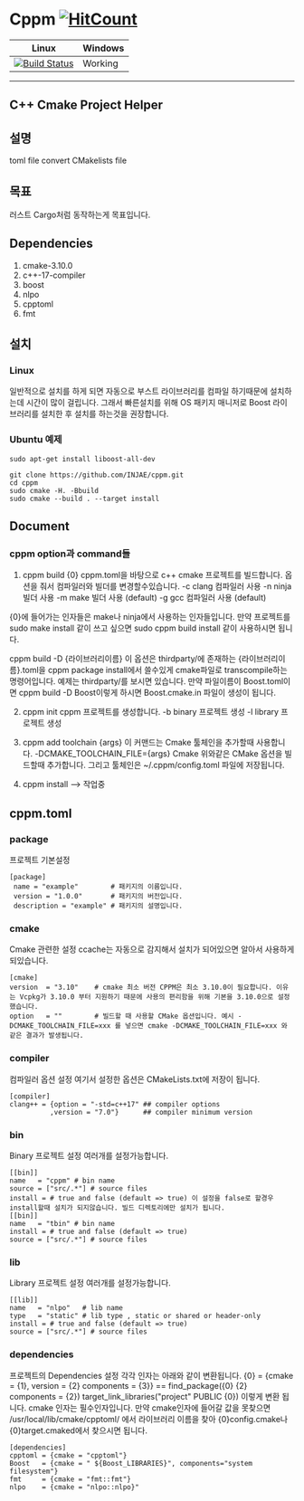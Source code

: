 Cppm 
[![HitCount](http://hits.dwyl.io/injae/injae/cppm.svg)](http://hits.dwyl.io/injae/injae/cppm)
========
|Linux|Windows|
|-----|-------|
|[![Build Status](https://travis-ci.com/injae/cppm.svg?branch=master)](https://travis-ci.com/injae/cppm)|Working|
-------------------------------------
 C++ Cmake Project Helper
-------------------------------------
## 설명
toml file convert CMakelists file

## 목표
러스트 Cargo처럼 동작하는게 목표입니다.

## Dependencies
1. cmake-3.10.0
2. c++-17-compiler
3. boost
4. nlpo
5. cpptoml
6. fmt

## 설치
### Linux
일반적으로 설치를 하게 되면 자동으로 부스트 라이브러리를 컴파일 하기때문에
설치하는데 시간이 많이 걸립니다. 그래서 빠른설치를 위해 OS 패키지 매니저로
Boost 라이브러리를 설치한 후 설치를 하는것을 권장합니다.
### Ubuntu 예제
```
sudo apt-get install liboost-all-dev
```

```
git clone https://github.com/INJAE/cppm.git
cd cppm
sudo cmake -H. -Bbuild
sudo cmake --build . --target install
```


## Document
### cppm option과 command들
1. cppm build {0}
cppm.toml을 바탕으로 c++ cmake 프로젝트를 빌드합니다.
옵션을 줘서 컴파일러와 빌더를 변경할수있습니다.
-c clang 컴파일러 사용
-n ninja 빌더 사용
-m make 빌더 사용 (default)
-g gcc 컴파일러 사용 (default)

{0}에 들어가는 인자들은 make나 ninja에서 사용하는 인자들입니다.
만약 프로젝트를 sudo make install 같이 쓰고 싶으면 
sudo cppm build install 같이 사용하시면 됩니다.

cppm build -D {라이브러리이름}
 이 옵션은 thirdparty/에 존재하는 {라이브러리이름}.toml을 cppm package install에서 쓸수있게 cmake파일로 transcompile하는 명령어입니다. 예제는 thirdparty/를 보시면 있습니다. 
만약 파일이름이 Boost.toml이면 cppm build -D Boost이렇게 하시면 Boost.cmake.in 파일이 생성이 됩니다.

2. cppm init
cppm 프로젝트를 생성합니다.
   -b binary 프로젝트 생성
   -l library 프로젝트 생성

3. cppm add toolchain {args}
이 커맨드는 Cmake 툴체인을 추가할때 사용합니다.
-DCMAKE_TOOLCHAIN_FILE={args}
Cmake 위와같은 CMake 옵션을 빌드할때 추가합니다.
그리고 툴체인은 ~/.cppm/config.toml 파일에 저장됩니다.

4. cppm install --> 작업중

## cppm.toml
### package
프로젝트 기본설정
```
[package]
 name = "example"        # 패키지의 이름입니다.
 version = "1.0.0"       # 패키지의 버전입니다.
 description = "example" # 패키지의 설명입니다.
 ```

### cmake
Cmake 관련한 설정
ccache는 자동으로 감지해서 설치가 되어있으면 알아서 사용하게 되있습니다.
```
[cmake]
version  = "3.10"    # cmake 최소 버전 CPPM은 최소 3.10.0이 필요합니다. 이유는 Vcpkg가 3.10.0 부터 지원하기 때문에 사용의 편리함을 위해 기본을 3.10.0으로 설정했습니다.
option   = ""        # 빌드할 때 사용할 CMake 옵션입니다. 예시 -DCMAKE_TOOLCHAIN_FILE=xxx 를 넣으면 cmake -DCMAKE_TOOLCHAIN_FILE=xxx 와 같은 결과가 발생됩니다.
```

### compiler
컴파일러 옵션 설정
여기서 설정한 옵션은 CMakeLists.txt에 저장이 됩니다.
```
[compiler]
clang++ = {option = "-std=c++17" ## compiler options
          ,version = "7.0"}      ## compiler minimum version
```
### bin
Binary 프로젝트 설정
여러개를 설정가능합니다.
```
[[bin]]
name   = "cppm" # bin name
source = ["src/.*"] # source files
install = # true and false (default => true) 이 설정을 false로 할경우 install할때 설치가 되지않습니다. 빌드 디렉토리에만 설치가 됩니다.
[[bin]]
name   = "tbin" # bin name
install = # true and false (default => true)
source = ["src/.*"] # source files
```

### lib
Library 프로젝트 설정
여러개를 설정가능합니다.
```
[[lib]]
name   = "nlpo"   # lib name
type   = "static" # lib type , static or shared or header-only
install = # true and false (default => true)
source = ["src/.*"] # source files 
```
### dependencies
프로젝트의 Dependencies 설정
각각 인자는 아래와 같이 변환됩니다.
{0} = {cmake = {1}, version = {2} components = {3}} == find_package({0} {2} components = {2})
target_link_libraries("project" PUBLIC {0})
이렇게 변환 됩니다.
cmake 인자는 필수인자입니다.
만약 cmake인자에 들어갈 값을 못찾으면
/usr/local/lib/cmake/cpptoml/ 에서 라이브러리 이름을 찾아 
{0}config.cmake나 {0}target.cmaked에서 찾으시면 됩니다.
```
[dependencies]
cpptoml = {cmake = "cpptoml"}
Boost   = {cmake = " ${Boost_LIBRARIES}", components="system filesystem"}
fmt     = {cmake = "fmt::fmt"}
nlpo    = {cmake = "nlpo::nlpo}"
```
